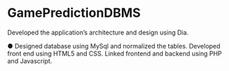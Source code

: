 # GamePredictionDBMS
Developed the application’s architecture and design using Dia.

● Designed database using MySql and normalized the tables.
Developed front end using HTML5 and CSS. Linked frontend and
backend using PHP and Javascript.
